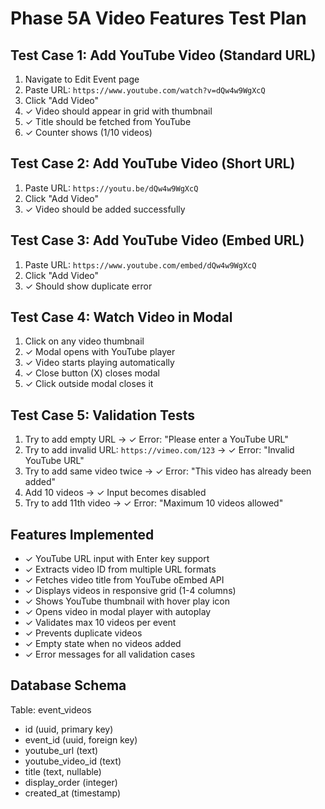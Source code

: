 # Phase 5A Video Features Test Plan

## Test Case 1: Add YouTube Video (Standard URL)
1. Navigate to Edit Event page
2. Paste URL: `https://www.youtube.com/watch?v=dQw4w9WgXcQ`
3. Click "Add Video"
4. ✓ Video should appear in grid with thumbnail
5. ✓ Title should be fetched from YouTube
6. ✓ Counter shows (1/10 videos)

## Test Case 2: Add YouTube Video (Short URL)
1. Paste URL: `https://youtu.be/dQw4w9WgXcQ`
2. Click "Add Video"
3. ✓ Video should be added successfully

## Test Case 3: Add YouTube Video (Embed URL)
1. Paste URL: `https://www.youtube.com/embed/dQw4w9WgXcQ`
2. Click "Add Video"
3. ✓ Should show duplicate error

## Test Case 4: Watch Video in Modal
1. Click on any video thumbnail
2. ✓ Modal opens with YouTube player
3. ✓ Video starts playing automatically
4. ✓ Close button (X) closes modal
5. ✓ Click outside modal closes it

## Test Case 5: Validation Tests
1. Try to add empty URL → ✓ Error: "Please enter a YouTube URL"
2. Try to add invalid URL: `https://vimeo.com/123` → ✓ Error: "Invalid YouTube URL"
3. Try to add same video twice → ✓ Error: "This video has already been added"
4. Add 10 videos → ✓ Input becomes disabled
5. Try to add 11th video → ✓ Error: "Maximum 10 videos allowed"

## Features Implemented
- ✓ YouTube URL input with Enter key support
- ✓ Extracts video ID from multiple URL formats
- ✓ Fetches video title from YouTube oEmbed API
- ✓ Displays videos in responsive grid (1-4 columns)
- ✓ Shows YouTube thumbnail with hover play icon
- ✓ Opens video in modal player with autoplay
- ✓ Validates max 10 videos per event
- ✓ Prevents duplicate videos
- ✓ Empty state when no videos added
- ✓ Error messages for all validation cases

## Database Schema
Table: event_videos
- id (uuid, primary key)
- event_id (uuid, foreign key)
- youtube_url (text)
- youtube_video_id (text)
- title (text, nullable)
- display_order (integer)
- created_at (timestamp)
